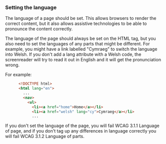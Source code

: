 ### Setting the language

The language of a page should be set. This allows browsers to render the correct content, but it also allows assistive technologies to be able to pronounce the content correctly.

The language of the page should always be set on the HTML tag, but you also need to set the languages of any parts that might be different. For example, you might have a link labelled "<span lang="cy">Cymraeg</span>" to switch the language into Welsh. If you don't add a lang attribute with a Welsh code, the screenreader will try to read it out in English and it will get the pronunciation wrong.

For example:
```html
      <!DOCTYPE html>
      <html lang="en">
        ...
        <nav>
          <ul>
            <li><a href="home">Home</a></li>
            <li><a href="welsh" lang="cy">Cymraeg</a></li>
            ...
```

If you don't set the language of the page, you will fail WCAG 3.1.1 Language of page, and if you don't tag up any differences in language correctly you will fail WCAG 3.1.2 Language of parts.
